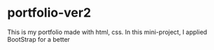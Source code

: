 # portfolio-ver2
This is my portfolio made with html, css. In this mini-project, I applied BootStrap for a better 
